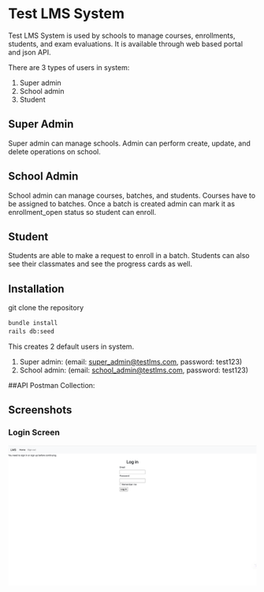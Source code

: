 # Test LMS System

Test LMS System is used by schools to manage courses, enrollments, students, and exam evaluations. It is available through web based portal and json API. 

There are 3 types of users in system:
1. Super admin
2. School admin
3. Student

## Super Admin
Super admin can manage schools. Admin can perform create, update, and delete operations on school.

## School Admin
School admin can manage courses, batches, and students. Courses have to be assigned to batches. Once a batch is created admin can mark it as enrollment_open status so student can enroll.

## Student

Students are able to make a request to enroll in a batch. Students can also see their classmates and see the progress cards as well.


## Installation

git clone the repository

```bash
bundle install
rails db:seed
```

This creates 2 default users in system.
1. Super admin: (email: super_admin@testlms.com, password: test123)
2. School admin: (email: school_admin@testlms.com, password: test123)

##API Postman Collection:


## Screenshots

### Login Screen
![alt text](https://github.com/pratikganvir/learning_management_system/blob/main/Screenshots/login_page.png)